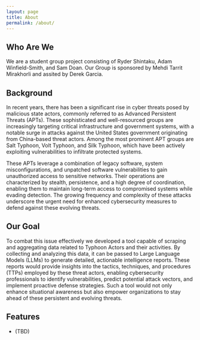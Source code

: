 ```yaml
---
layout: page
title: About
permalink: /about/
---
```

## Who Are We
We are a student group project consisting of Ryder Shintaku, Adam Winfield-Smith, and Sam Doan. Our Group is sponsored by Mehdi Tarrit Mirakhorli and assited by Derek Garcia. 

## Background

In recent years, there has been a significant rise in cyber threats posed by malicious state actors, commonly referred to as Advanced Persistent Threats (APTs). These sophisticated and well-resourced groups are increasingly targeting critical infrastructure and government systems, with a notable surge in attacks against the United States government originating from China-based threat actors. Among the most prominent APT groups are Salt Typhoon, Volt Typhoon, and Silk Typhoon, which have been actively exploiting vulnerabilities to infiltrate protected systems.

These APTs leverage a combination of legacy software, system misconfigurations, and unpatched software vulnerabilities to gain unauthorized access to sensitive networks. Their operations are characterized by stealth, persistence, and a high degree of coordination, enabling them to maintain long-term access to compromised systems while evading detection. The growing frequency and complexity of these attacks underscore the urgent need for enhanced cybersecurity measures to defend against these evolving threats.

## Our Goal

To combat this issue effectively we developed a tool capable of scraping and aggregating data related to Typhoon Actors and their activities. By collecting and analyzing this data, it can be passed to Large Language Models (LLMs) to generate detailed, actionable intelligence reports. These reports would provide insights into the tactics, techniques, and procedures (TTPs) employed by these threat actors, enabling cybersecurity professionals to identify vulnerabilities, predict potential attack vectors, and implement proactive defense strategies. Such a tool would not only enhance situational awareness but also empower organizations to stay ahead of these persistent and evolving threats.
## Features 

- (TBD)
